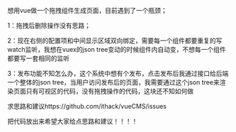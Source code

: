想用vue做一个拖拽组件生成页面，目前遇到了一个瓶颈；

1：拖拽后删除操作没有思路；

2：现在右侧的配置项和中间显示区域双向绑定，需要每一个组件都要重复的写watch监听，我想在vuex的json tree变动的时候组件内自动变，不想每一个组件都要写一套相同的监听

3：发布功能不知怎么办，这个系统中想有个发布，点击发布后我通过接口给后端一个整体的json tree，当用户访问发布后的页面，我需要通过这个json tree来渲染页面只有可视区的代码，没有拖拽操作的代码，这块还不知如何做

求思路和建议https://github.com/ithack/vueCMS/issues

把代码放出来希望大家给点思路和建议！！！！
